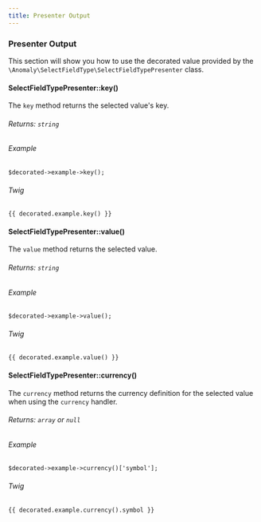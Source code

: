 ```yaml
---
title: Presenter Output
---
```


### Presenter Output

This section will show you how to use the decorated value provided by the `\Anomaly\SelectFieldType\SelectFieldTypePresenter` class.

#### SelectFieldTypePresenter::key()

The `key` method returns the selected value's key.

###### Returns: `string`

###### Example

    $decorated->example->key();

###### Twig

    {{ decorated.example.key() }}

#### SelectFieldTypePresenter::value()

The `value` method returns the selected value.

###### Returns: `string`

###### Example

    $decorated->example->value();

###### Twig

    {{ decorated.example.value() }}

#### SelectFieldTypePresenter::currency()

The `currency` method returns the currency definition for the selected value when using the `currency` handler.

###### Returns: `array` or `null`

###### Example

    $decorated->example->currency()['symbol'];

###### Twig

    {{ decorated.example.currency().symbol }}
